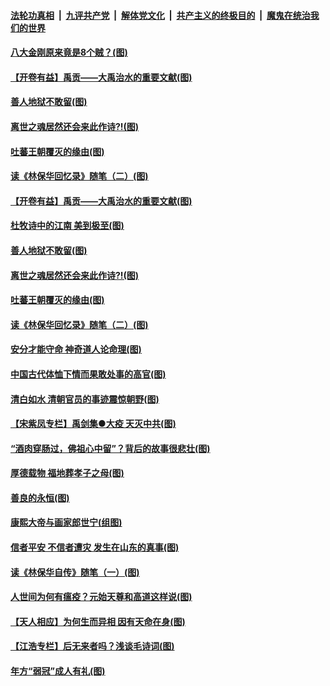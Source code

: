 

####  [法轮功真相](../../../../basic/blob/master/README.md?t=04011031) &nbsp;|&nbsp; [九评共产党](../../../../9ping.md/blob/master/README.md?t=04011031) &nbsp;|&nbsp; [解体党文化](../../../../jtdwh.md/blob/master/README.md?t=04011031)  &nbsp;|&nbsp; [共产主义的终极目的](../../../../gczydzjmd.md/blob/master/README.md?t=04011031) &nbsp;|&nbsp; [魔鬼在统治我们的世界](../../../../mgztzwmdsj.md/blob/master/README.md?t=04011031) 

#### [八大金刚原来竟是8个贼？(图)](../pages/p7/927994.md?t=04011031) 

#### [【开卷有益】禹贡——大禹治水的重要文献(图)](../pages/p7/927930.md?t=04011031) 

#### [善人地狱不敢留(图)](../pages/p7/927834.md?t=04011031) 

#### [离世之魂居然还会来此作诗?!(图)](../pages/p7/927823.md?t=04011031) 

#### [吐蕃王朝覆灭的缘由(图)](../pages/p7/927590.md?t=04011031) 

#### [读《林保华回忆录》随笔（二）(图)](../pages/p7/927927.md?t=04011031) 

#### [【开卷有益】禹贡——大禹治水的重要文献(图)](../pages/p7/927930.md?t=04011031) 

#### [杜牧诗中的江南 美到极至(图)](../pages/p7/928144.md?t=04011031) 

#### [善人地狱不敢留(图)](../pages/p7/927834.md?t=04011031) 

#### [离世之魂居然还会来此作诗?!(图)](../pages/p7/927823.md?t=04011031) 

#### [吐蕃王朝覆灭的缘由(图)](../pages/p7/927590.md?t=04011031) 

#### [读《林保华回忆录》随笔（二）(图)](../pages/p7/927927.md?t=04011031) 

#### [安分才能守命 神奇道人论命理(图)](../pages/p7/927588.md?t=04011031) 

#### [中国古代体恤下情而果敢处事的高官(图)](../pages/p7/927651.md?t=04011031) 

#### [清白如水 清朝官员的事迹震惊朝野(图)](../pages/p7/927845.md?t=04011031) 

#### [【宋紫凤专栏】禹剑集●大疫 天灭中共(图)](../pages/p7/927832.md?t=04011031) 

#### [“酒肉穿肠过，佛祖心中留”？背后的故事很悲壮(图)](../pages/p7/927577.md?t=04011031) 

#### [厚德载物 福地葬孝子之母(图)](../pages/p7/927574.md?t=04011031) 

#### [善良的永恒(图)](../pages/p7/927830.md?t=04011031) 

#### [康熙大帝与画家郎世宁(组图)](../pages/p7/925400.md?t=04011031) 

#### [信者平安 不信者遭灾 发生在山东的真事(图)](../pages/p7/927559.md?t=04011031) 

#### [读《林保华自传》随笔（一）(图)](../pages/p7/927487.md?t=04011031) 

#### [人世间为何有瘟疫？元始天尊和高道这样说(图)](../pages/p7/927569.md?t=04011031) 

#### [【天人相应】为何生而异相 因有天命在身(图)](../pages/p7/926924.md?t=04011031) 

#### [【江浩专栏】后无来者吗？浅谈毛诗词(图)](../pages/p7/926925.md?t=04011031) 

#### [年方“弱冠”成人有礼(图)](../pages/p7/927027.md?t=04011031) 

